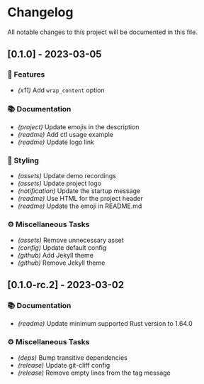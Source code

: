 # Changelog

All notable changes to this project will be documented in this file.

## [0.1.0] - 2023-03-05

### 🚀 Features

- *(x11)* Add `wrap_content` option

### 📚 Documentation

- *(project)* Update emojis in the description
- *(readme)* Add ctl usage example
- *(readme)* Update logo link

### 🎨 Styling

- *(assets)* Update demo recordings
- *(assets)* Update project logo
- *(notification)* Update the startup message
- *(readme)* Use HTML for the project header
- *(readme)* Update the emoji in README.md

### ⚙️ Miscellaneous Tasks

- *(assets)* Remove unnecessary asset
- *(config)* Update default config
- *(github)* Add Jekyll theme
- *(github)* Remove Jekyll theme

## [0.1.0-rc.2] - 2023-03-02

### 📚 Documentation

- *(readme)* Update minimum supported Rust version to 1.64.0

### ⚙️ Miscellaneous Tasks

- *(deps)* Bump transitive dependencies
- *(release)* Update git-cliff config
- *(release)* Remove empty lines from the tag message

<!-- generated by git-cliff -->

